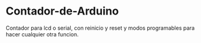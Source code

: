 # Contador-de-Arduino
Contador para lcd o serial, con reinicio y reset y modos programables para hacer cualquier otra funcion.

